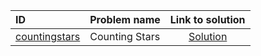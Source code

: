 | ID | Problem name | Link to solution |
|:---|:---|:---:|
| [countingstars](https://open.kattis.com/problems/countingstars) | Counting Stars | [Solution](https://github.com/versenyi98/kattis-solutions/tree/main/solutions/Counting%20Stars)|
